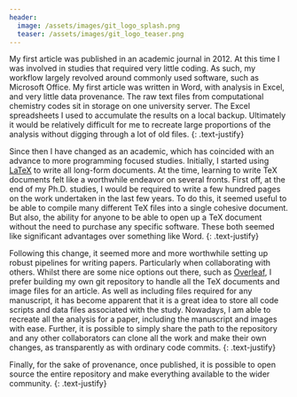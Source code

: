 ```yaml
---
header:
  image: /assets/images/git_logo_splash.png
  teaser: /assets/images/git_logo_teaser.png
---
```


My first article was published in an academic journal in 2012. At this time I
was involved in studies that required very little coding. As such, my workflow
largely revolved around commonly used software, such as Microsoft Office. My
first article was written in Word, with analysis in Excel, and very little data
provenance. The raw text files from computational chemistry codes sit in
storage on one university server. The Excel spreadsheets I used to accumulate
the results on a local backup. Ultimately it would be relatively difficult for
me to recreate large proportions of the analysis without digging through a lot
of old files.
{: .text-justify}

Since then I have changed as an academic, which has coincided with an advance
to more programming focused studies. Initially, I started using
[LaTeX](https://www.latex-project.org) to write all long-form documents. At the
time, learning to write TeX documents felt like a worthwhile endeavor on
several fronts. First off, at the end of my Ph.D. studies, I would be required
to write a few hundred pages on the work undertaken in the last few years. To
do this, it seemed useful to be able to compile many different TeX files into a
single cohesive document. But also, the ability for anyone to be able to open
up a TeX document without the need to purchase any specific software. These
both seemed like significant advantages over something like Word.
{: .text-justify}

Following this change, it seemed more and more worthwhile setting up robust
pipelines for writing papers. Particularly when collaborating with others.
Whilst there are some nice options out there, such as
[Overleaf](https://www.overleaf.com), I prefer building my own git repository
to handle all the TeX documents and image files for an article. As well as
including files required for any manuscript, it has become apparent that it is
a great idea to store all code scripts and data files associated with the
study. Nowadays, I am able to recreate all the analysis for a paper, including
the manuscript and images with ease. Further, it is possible to simply share
the path to the repository and any other collaborators can clone all the work
and make their own changes, as transparently as with ordinary code commits.
{: .text-justify}

Finally, for the sake of provenance, once published, it is possible to open
source the entire repository and make everything available to the wider
community.
{: .text-justify}
